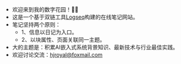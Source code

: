 - 欢迎来到我的数字花园！🌺🌺
- 这是一个基于双链工具[Logseq](https://logseq.com/)构建的在线笔记网站。
- 笔记坚持两个原则：
	- 1、信息以日记为入口。
	- 2、以块属性、页面关联同一主题。
- 大的主题是：积累AI嵌入式系统背景知识、最新技术与行业最佳实践。
- 欢迎讨论交流：[hjroyal@foxmail.com](mailto:hjroyal@foxmail.com)